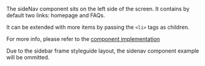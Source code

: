 The sideNav component sits on the left side of the screen. It contains by default two links: homepage and FAQs.

It can be extended with more items by passing the `<li>` tags as children.

For more info, please refer to the <a href="https://github.com/gazpachu/sugui/tree/master/src/components/sidenav/index.jsx" target="_blank">component implementation</a>

Due to the sidebar frame styleguide layout, the sidenav component example will be ommitted.
